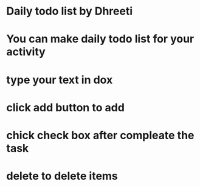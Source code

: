 # Daily todo list by Dhreeti
# You can make daily todo list for your activity
# type your text in dox
# click add button to add 
# chick check box after compleate the task
# delete to delete items
